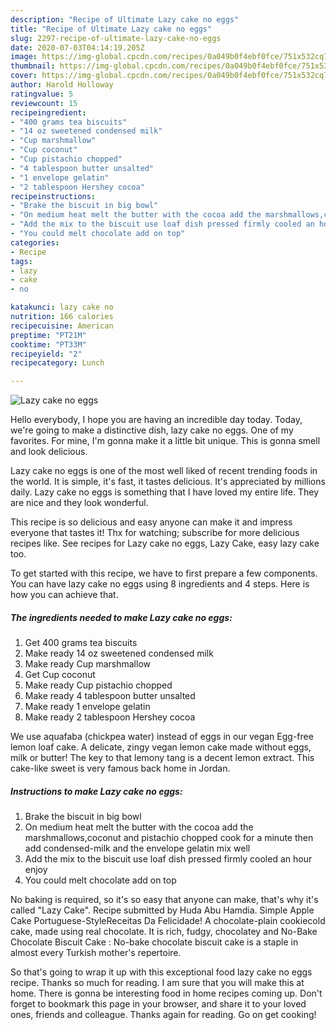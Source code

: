 ```yaml
---
description: "Recipe of Ultimate Lazy cake no eggs"
title: "Recipe of Ultimate Lazy cake no eggs"
slug: 2297-recipe-of-ultimate-lazy-cake-no-eggs
date: 2020-07-03T04:14:19.205Z
image: https://img-global.cpcdn.com/recipes/0a049b0f4ebf0fce/751x532cq70/lazy-cake-no-eggs-recipe-main-photo.jpg
thumbnail: https://img-global.cpcdn.com/recipes/0a049b0f4ebf0fce/751x532cq70/lazy-cake-no-eggs-recipe-main-photo.jpg
cover: https://img-global.cpcdn.com/recipes/0a049b0f4ebf0fce/751x532cq70/lazy-cake-no-eggs-recipe-main-photo.jpg
author: Harold Holloway
ratingvalue: 5
reviewcount: 15
recipeingredient:
- "400 grams tea biscuits"
- "14 oz sweetened condensed milk"
- "Cup marshmallow"
- "Cup coconut"
- "Cup pistachio chopped"
- "4 tablespoon butter unsalted"
- "1 envelope gelatin"
- "2 tablespoon Hershey cocoa"
recipeinstructions:
- "Brake the biscuit in big bowl"
- "On medium heat melt the butter with the cocoa add the marshmallows,coconut and pistachio chopped cook for a minute then add condensed-milk and the envelope gelatin mix well"
- "Add the mix to the biscuit use loaf dish pressed firmly cooled an hour enjoy"
- "You could melt chocolate add on top"
categories:
- Recipe
tags:
- lazy
- cake
- no

katakunci: lazy cake no 
nutrition: 166 calories
recipecuisine: American
preptime: "PT21M"
cooktime: "PT33M"
recipeyield: "2"
recipecategory: Lunch

---
```



![Lazy cake no eggs](https://img-global.cpcdn.com/recipes/0a049b0f4ebf0fce/751x532cq70/lazy-cake-no-eggs-recipe-main-photo.jpg)

Hello everybody, I hope you are having an incredible day today. Today, we're going to make a distinctive dish, lazy cake no eggs. One of my favorites. For mine, I'm gonna make it a little bit unique. This is gonna smell and look delicious.

Lazy cake no eggs is one of the most well liked of recent trending foods in the world. It is simple, it's fast, it tastes delicious. It's appreciated by millions daily. Lazy cake no eggs is something that I have loved my entire life. They are nice and they look wonderful.

This recipe is so delicious and easy anyone can make it and impress everyone that tastes it! Thx for watching; subscribe for more delicious recipes like. See recipes for Lazy cake no eggs, Lazy Cake, easy lazy cake too.


To get started with this recipe, we have to first prepare a few components. You can have lazy cake no eggs using 8 ingredients and 4 steps. Here is how you can achieve that.

<!--inarticleads1-->

##### The ingredients needed to make Lazy cake no eggs:

1. Get 400 grams tea biscuits
1. Make ready 14 oz sweetened condensed milk
1. Make ready Cup marshmallow
1. Get Cup coconut
1. Make ready Cup pistachio chopped
1. Make ready 4 tablespoon butter unsalted
1. Make ready 1 envelope gelatin
1. Make ready 2 tablespoon Hershey cocoa


We use aquafaba (chickpea water) instead of eggs in our vegan Egg-free lemon loaf cake. A delicate, zingy vegan lemon cake made without eggs, milk or butter! The key to that lemony tang is a decent lemon extract. This cake-like sweet is very famous back home in Jordan. 

<!--inarticleads2-->

##### Instructions to make Lazy cake no eggs:

1. Brake the biscuit in big bowl
1. On medium heat melt the butter with the cocoa add the marshmallows,coconut and pistachio chopped cook for a minute then add condensed-milk and the envelope gelatin mix well
1. Add the mix to the biscuit use loaf dish pressed firmly cooled an hour enjoy
1. You could melt chocolate add on top


No baking is required, so it&#39;s so easy that anyone can make, that&#39;s why it&#39;s called &#34;Lazy Cake&#34;. Recipe submitted by Huda Abu Hamdia. Simple Apple Cake Portuguese-StyleReceitas Da Felicidade! A chocolate-plain cookiecold cake, made using real chocolate. It is rich, fudgy, chocolatey and No-Bake Chocolate Biscuit Cake : No-bake chocolate biscuit cake is a staple in almost every Turkish mother&#39;s repertoire. 

So that's going to wrap it up with this exceptional food lazy cake no eggs recipe. Thanks so much for reading. I am sure that you will make this at home. There is gonna be interesting food in home recipes coming up. Don't forget to bookmark this page in your browser, and share it to your loved ones, friends and colleague. Thanks again for reading. Go on get cooking!
